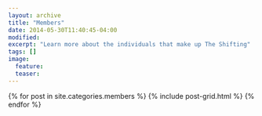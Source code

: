```yaml
---
layout: archive
title: "Members"
date: 2014-05-30T11:40:45-04:00
modified:
excerpt: "Learn more about the individuals that make up The Shifting"
tags: []
image:
  feature:
  teaser:
---
```


<div class="tiles">
{% for post in site.categories.members %}
  {% include post-grid.html %}
{% endfor %}
</div><!-- /.tiles -->
